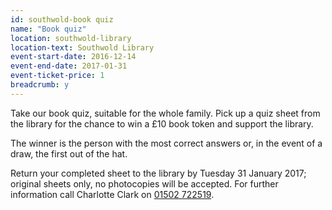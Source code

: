 ```yaml
---
id: southwold-book quiz
name: "Book quiz"
location: southwold-library
location-text: Southwold Library
event-start-date: 2016-12-14
event-end-date: 2017-01-31
event-ticket-price: 1
breadcrumb: y
---
```


Take our book quiz, suitable for the whole family. Pick up a quiz sheet from the library for the chance to win a £10 book token and support the library.

The winner is the person with the most correct answers or, in the event of a draw, the first out of the hat.

Return your completed sheet to the library by Tuesday 31 January 2017; original sheets only, no photocopies will be accepted. For further information call Charlotte Clark on [01502 722519](tel:01502722519).
